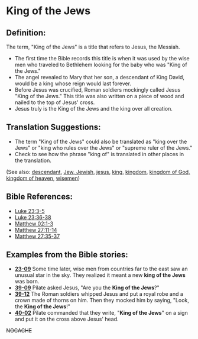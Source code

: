 # King of the Jews #

## Definition: ##

The term, "King of the Jews" is a title that refers to Jesus, the Messiah.

* The first time the Bible records this title is when it was used by the wise men who traveled to Bethlehem looking for the baby who was "King of the Jews."
* The angel revealed to Mary that her son, a descendant of King David, would be a king whose reign would last forever.
* Before Jesus was crucified, Roman soldiers mockingly called Jesus "King of the Jews." This title was also written on a piece of wood and nailed to the top of Jesus' cross.
* Jesus truly is the King of the Jews and the king over all creation.

## Translation Suggestions: ##

* The term "King of the Jews" could also be translated as "king over the Jews" or "king who rules over the Jews" or "supreme ruler of the Jews."
* Check to see how the phrase "king of" is translated in other places in the translation.

(See also: [descendant](../other/descendant.md), [Jew, Jewish](../other/jew.md), [jesus](../kt/jesus.md), [king](../other/king.md), [kingdom](../other/kingdom.md), [kingdom of God, kingdom of heaven](../kt/kingdomofgod.md), [wisemen](../other/wisemen.md))

## Bible References: ##

* [Luke 23:3-5](https://door43.org/en/bible/notes/luk/23/03)
* [Luke 23:36-38](https://door43.org/en/bible/notes/luk/23/36)
* [Matthew 02:1-3](https://door43.org/en/bible/notes/mat/02/01)
* [Matthew 27:11-14](https://door43.org/en/bible/notes/mat/27/11)
* [Matthew 27:35-37](https://door43.org/en/bible/notes/mat/27/35)

## Examples from the Bible stories: ##

* __[23-09](https://door43.org/en/obs/notes/frames/23-09)__ Some time later, wise men from countries far to the east saw an unusual star in the sky. They realized it meant a new __king of the Jews__  was born.
* __[39-09](https://door43.org/en/obs/notes/frames/39-09)__ Pilate asked Jesus, "Are you the __King of the Jews__?"
* __[39-12](https://door43.org/en/obs/notes/frames/39-12)__ The Roman soldiers whipped Jesus and put a royal robe and a crown made of thorns on him. Then they mocked him by saying, "Look, the __King of the Jews__!"
* __[40-02](https://door43.org/en/obs/notes/frames/40-02)__ Pilate commanded that they write, "__King of the Jews__" on a sign and put it on the cross above Jesus' head.



~~NOCACHE~~